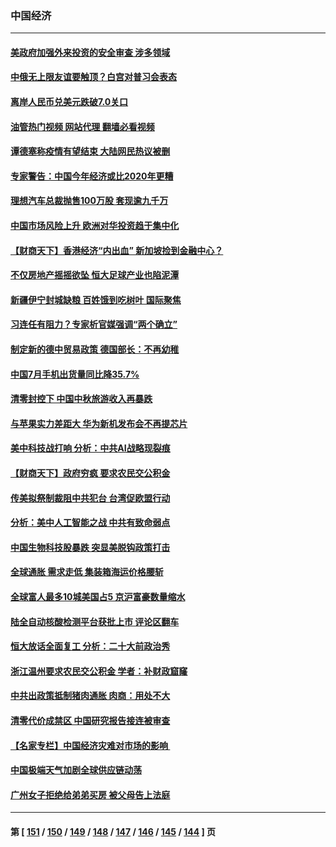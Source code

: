 ### 中国经济
---
#### [美政府加强外来投资的安全审查 涉多领域](../../pages/ncid283/n13825804.md?09160045) 
#### [中俄无上限友谊要触顶？白宫对普习会表态](../../pages/ncid283/n13825739.md?09160045) 
#### [离岸人民币兑美元跌破7.0关口](../../pages/ncid283/n13825684.md?09160045) 
#### [油管热门视频 网站代理 翻墙必看视频](http://209.222.30.114:81/youtube.html?09160045)
#### [谭德塞称疫情有望结束 大陆网民热议被删](../../pages/ncid283/n13825602.md?09160045) 
#### [专家警告：中国今年经济或比2020年更糟](../../pages/ncid283/n13825576.md?09160045) 
#### [理想汽车总裁抛售100万股 套现逾九千万](../../pages/ncid283/n13825472.md?09160045) 
#### [中国市场风险上升 欧洲对华投资趋于集中化](../../pages/ncid283/n13825324.md?09160045) 
#### [【财商天下】香港经济“内出血” 新加坡捡到金融中心？](../../pages/ncid283/n13825124.md?09160045) 
#### [不仅房地产摇摇欲坠 恒大足球产业也陷泥潭](../../pages/ncid283/n13825107.md?09160045) 
#### [新疆伊宁封城缺粮 百姓饿到吃树叶 国际聚焦](../../pages/ncid283/n13825062.md?09160045) 
#### [习连任有阻力？专家析官媒强调“两个确立”](../../pages/ncid283/n13824822.md?09160045) 
#### [制定新的德中贸易政策 德国部长：不再幼稚](../../pages/ncid283/n13824845.md?09160045) 
#### [中国7月手机出货量同比降35.7%](../../pages/ncid283/n13824596.md?09160045) 
#### [清零封控下 中国中秋旅游收入再暴跌](../../pages/ncid283/n13824543.md?09160045) 
#### [与苹果实力差距大 华为新机发布会不再提芯片](../../pages/ncid283/n13824548.md?09160045) 
#### [美中科技战打响 分析：中共AI战略现裂痕](../../pages/ncid283/n13824356.md?09160045) 
#### [【财商天下】政府穷疯 要求农民交公积金](../../pages/ncid283/n13824290.md?09160045) 
#### [传美拟祭制裁阻中共犯台 台湾促欧盟行动](../../pages/ncid283/n13824369.md?09160045) 
#### [分析：美中人工智能之战 中共有致命弱点](../../pages/ncid283/n13824391.md?09160045) 
#### [中国生物科技股暴跌 突显美脱钩政策打击](../../pages/ncid283/n13824275.md?09160045) 
#### [全球通胀 需求走低 集装箱海运价格腰斩](../../pages/ncid283/n13824299.md?09160045) 
#### [全球富人最多10城美国占5 京沪富豪数量缩水](../../pages/ncid283/n13824278.md?09160045) 
#### [陆全自动核酸检测平台获批上市 评论区翻车](../../pages/ncid283/n13823962.md?09160045) 
#### [恒大放话全面复工 分析：二十大前政治秀](../../pages/ncid283/n13823864.md?09160045) 
#### [浙江温州要求农民交公积金 学者：补财政窟窿](../../pages/ncid283/n13823668.md?09160045) 
#### [中共出政策抵制猪肉通胀 肉商：用处不大](../../pages/ncid283/n13823583.md?09160045) 
#### [清零代价成禁区 中国研究报告接连被审查](../../pages/ncid283/n13823436.md?09160045) 
#### [【名家专栏】中国经济灾难对市场的影响 ](../../pages/ncid283/n13822578.md?09160045) 
#### [中国极端天气加剧全球供应链动荡](../../pages/ncid283/n13823381.md?09160045) 
#### [广州女子拒绝给弟弟买房 被父母告上法庭](../../pages/ncid283/n13823195.md?09160045) 

---
#### 第 [ [151](./151.md?09160045) / [150](./150.md?09160045) / [149](./149.md?09160045) / [148](./148.md?09160045) / [147](./147.md?09160045) / [146](./146.md?09160045) / [145](./145.md?09160045) / [144](./144.md?09160045) ] 页
